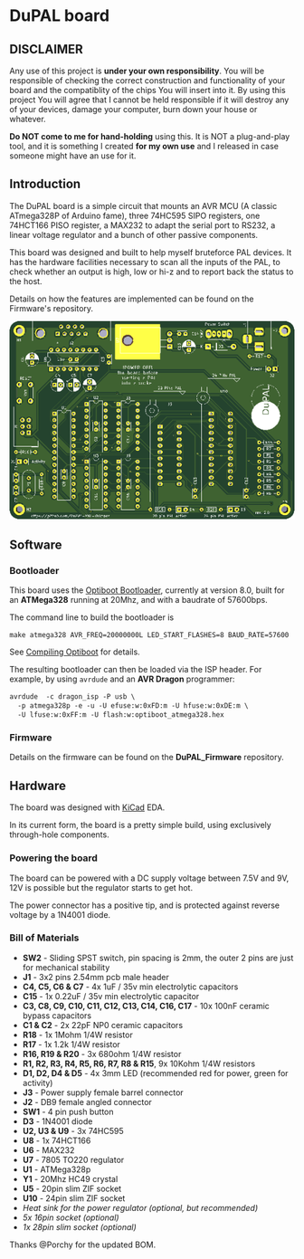 # DuPAL board

## DISCLAIMER

Any use of this project is **under your own responsibility**.
You will be responsible of checking the correct construction and functionality of your board and the compatiblity of the chips You will insert into it.
By using this project You will agree that I cannot be held responsible if it will destroy any of your devices, damage your computer, burn down your house or whatever.

**Do NOT come to me for hand-holding** using this. It is NOT a plug-and-play tool, and it is something I created **for my own use** and I released in case someone might have an use for it.

## Introduction

The DuPAL board is a simple circuit that mounts an AVR MCU (A classic ATmega328P of Arduino fame), three 74HC595 SIPO registers, one 74HCT166 PISO register, a MAX232 to adapt the serial port to RS232, a linear voltage regulator and a bunch of other passive components.

This board was designed and built to help myself bruteforce PAL devices. It has the hardware facilities necessary to scan all the inputs of the PAL, to check whether an output is high, low or hi-z and to report back the status to the host.

Details on how the features are implemented can be found on the Firmware's repository.

![Rev. 2.0 PCB](pics/rev2.0_pcb.png)

## Software

### Bootloader

This board uses the [Optiboot Bootloader](https://github.com/Optiboot/optiboot), currently at version 8.0, built for an **ATMega328** running at 20Mhz, and with a baudrate of 57600bps.

The command line to build the bootloader is

```shell
make atmega328 AVR_FREQ=20000000L LED_START_FLASHES=8 BAUD_RATE=57600
```

See [Compiling Optiboot](https://github.com/Optiboot/optiboot/wiki/CompilingOptiboot) for details.

The resulting bootloader can then be loaded via the ISP header. For example, by using `avrdude` and an **AVR Dragon** programmer:

```shell
avrdude  -c dragon_isp -P usb \
  -p atmega328p -e -u -U efuse:w:0xFD:m -U hfuse:w:0xDE:m \
  -U lfuse:w:0xFF:m -U flash:w:optiboot_atmega328.hex
```

### Firmware

Details on the firmware can be found on the **DuPAL_Firmware** repository.

## Hardware

The board was designed with [KiCad](https://kicad.org/) EDA.

In its current form, the board is a pretty simple build, using exclusively through-hole components.

### Powering the board

The board can be powered with a DC supply voltage between 7.5V and 9V, 12V is possible but the regulator starts to get hot.

The power connector has a positive tip, and is protected against reverse voltage by a 1N4001 diode.

### Bill of Materials

- **SW2** - Sliding SPST switch, pin spacing is 2mm, the outer 2 pins are just for mechanical stability
- **J1** - 3x2 pins 2.54mm pcb male header
- **C4, C5, C6 & C7** - 4x 1uF / 35v min electrolytic capacitors
- **C15** - 1x 0.22uF / 35v min electrolytic capacitor
- **C3, C8, C9, C10, C11, C12, C13, C14, C16, C17** - 10x 100nF ceramic bypass capacitors
- **C1 & C2** - 2x 22pF NP0 ceramic capacitors
- **R18** - 1x 1Mohm 1/4W resistor
- **R17** - 1x 1.2k 1/4W resistor
- **R16, R19 & R20** - 3x 680ohm 1/4W resistor
- **R1, R2, R3, R4, R5, R6, R7, R8 & R15**, 9x 10Kohm 1/4W resistors
- **D1, D2, D4 & D5** - 4x 3mm LED (recommended red for power, green for activity)
- **J3** - Power supply female barrel connector
- **J2** - DB9 female angled connector
- **SW1** - 4 pin push button
- **D3** - 1N4001 diode
- **U2, U3 & U9** - 3x 74HC595
- **U8** - 1x 74HCT166
- **U6** - MAX232
- **U7** - 7805 TO220 regulator
- **U1** - ATMega328p
- **Y1** - 20Mhz HC49 crystal
- **U5** - 20pin slim ZIF socket
- **U10** - 24pin slim ZIF socket
- *Heat sink for the power regulator (optional, but recommended)*
- *5x 16pin socket (optional)*
- *1x 28pin slim socket (optional)*

Thanks @Porchy for the updated BOM.
